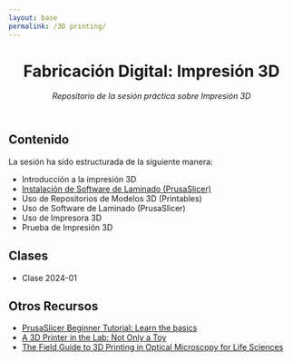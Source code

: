 ```yaml
---
layout: base
permalink: /3D printing/
---
```

<header>

# Fabricación Digital: Impresión 3D

_Repositorio de la sesión práctica sobre Impresión 3D_

</header>

## Contenido

La sesión ha sido estructurada de la siguiente manera:
- Introducción a la impresión 3D
- [Instalación de Software de Laminado (PrusaSlicer)](https://help.prusa3d.com/es/article/instalar-prusaslicer_1903)
- Uso de Repositorios de Modelos 3D (Printables)
- Uso de Software de Laminado (PrusaSlicer)
- Uso de Impresora 3D
- Prueba de Impresión 3D

## Clases

- Clase 2024-01

## Otros Recursos

- [PrusaSlicer Beginner Tutorial: Learn the basics](https://youtu.be/_kIqMPNQNSw?feature=shared)
- [A 3D Printer in the Lab: Not Only a Toy](https://doi.org/10.1002/advs.202202610)
- [The Field Guide to 3D Printing in Optical Microscopy for Life Sciences](https://doi.org/10.1002/adbi.202100994)
